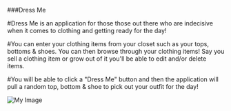 ###Dress Me


#Dress Me is an application for those those out there who are indecisive when it comes to clothing and getting ready for the day!

#You can enter your clothing items from your closet such as your tops, bottoms & shoes. You can then browse through your clothing items! Say you sell a clothing item or grow out of it you'll be able to edit and/or delete items. 

#You will be able to click a "Dress Me" button and then the application will pull a random top, bottom & shoe to pick out your outfit for the day! 

![My Image](https://cdn.vox-cdn.com/thumbor/Ezb2qYDhclf8-lbTKJ-wbB9ClgQ=/0x32:1584x861/fit-in/1200x630/cdn.vox-cdn.com/uploads/chorus_asset/file/23390870/clueless.jpg)
